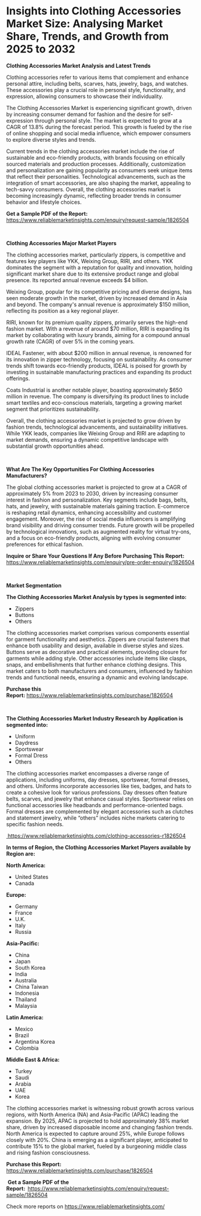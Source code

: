 <p><h1>Insights into Clothing Accessories Market Size: Analysing Market Share, Trends, and Growth from 2025 to 2032</h1></p><p><strong>Clothing Accessories Market Analysis and Latest Trends</strong></p>
<p><p>Clothing accessories refer to various items that complement and enhance personal attire, including belts, scarves, hats, jewelry, bags, and watches. These accessories play a crucial role in personal style, functionality, and expression, allowing consumers to showcase their individuality. </p><p>The Clothing Accessories Market is experiencing significant growth, driven by increasing consumer demand for fashion and the desire for self-expression through personal style. The market is expected to grow at a CAGR of 13.8% during the forecast period. This growth is fueled by the rise of online shopping and social media influence, which empower consumers to explore diverse styles and trends.</p><p>Current trends in the clothing accessories market include the rise of sustainable and eco-friendly products, with brands focusing on ethically sourced materials and production processes. Additionally, customization and personalization are gaining popularity as consumers seek unique items that reflect their personalities. Technological advancements, such as the integration of smart accessories, are also shaping the market, appealing to tech-savvy consumers. Overall, the clothing accessories market is becoming increasingly dynamic, reflecting broader trends in consumer behavior and lifestyle choices.</p></p>
<p><strong>Get a Sample PDF of the Report:&nbsp;</strong> <a href="https://www.reliablemarketinsights.com/enquiry/request-sample/1826504?utm_campaign=2200&utm_medium=2&utm_source=Github&utm_content=ia&utm_term=04042025&utm_id=clothing-accessories">https://www.reliablemarketinsights.com/enquiry/request-sample/1826504</a></p>
<p>&nbsp;</p>
<p><strong>Clothing Accessories Major Market Players</strong></p>
<p><p>The clothing accessories market, particularly zippers, is competitive and features key players like YKK, Weixing Group, RIRI, and others. YKK dominates the segment with a reputation for quality and innovation, holding significant market share due to its extensive product range and global presence. Its reported annual revenue exceeds $4 billion.</p><p>Weixing Group, popular for its competitive pricing and diverse designs, has seen moderate growth in the market, driven by increased demand in Asia and beyond. The company's annual revenue is approximately $150 million, reflecting its position as a key regional player.</p><p>RIRI, known for its premium quality zippers, primarily serves the high-end fashion market. With a revenue of around $70 million, RIRI is expanding its market by collaborating with luxury brands, aiming for a compound annual growth rate (CAGR) of over 5% in the coming years.</p><p>IDEAL Fastener, with about $200 million in annual revenue, is renowned for its innovation in zipper technology, focusing on sustainability. As consumer trends shift towards eco-friendly products, IDEAL is poised for growth by investing in sustainable manufacturing practices and expanding its product offerings.</p><p>Coats Industrial is another notable player, boasting approximately $650 million in revenue. The company is diversifying its product lines to include smart textiles and eco-conscious materials, targeting a growing market segment that prioritizes sustainability.</p><p>Overall, the clothing accessories market is projected to grow driven by fashion trends, technological advancements, and sustainability initiatives. While YKK leads, companies like Weixing Group and RIRI are adapting to market demands, ensuring a dynamic competitive landscape with substantial growth opportunities ahead.</p></p>
<p>&nbsp;</p>
<p><strong>What Are The Key Opportunities For Clothing Accessories Manufacturers?</strong></p>
<p><p>The global clothing accessories market is projected to grow at a CAGR of approximately 5% from 2023 to 2030, driven by increasing consumer interest in fashion and personalization. Key segments include bags, belts, hats, and jewelry, with sustainable materials gaining traction. E-commerce is reshaping retail dynamics, enhancing accessibility and customer engagement. Moreover, the rise of social media influencers is amplifying brand visibility and driving consumer trends. Future growth will be propelled by technological innovations, such as augmented reality for virtual try-ons, and a focus on eco-friendly products, aligning with evolving consumer preferences for ethical fashion.</p></p>
<p><strong>Inquire or Share Your Questions If Any Before Purchasing This Report:</strong> <a href="https://www.reliablemarketinsights.com/enquiry/pre-order-enquiry/1826504?utm_campaign=2200&utm_medium=2&utm_source=Github&utm_content=ia&utm_term=04042025&utm_id=clothing-accessories">https://www.reliablemarketinsights.com/enquiry/pre-order-enquiry/1826504</a></p>
<p>&nbsp;</p>
<p><strong>Market Segmentation</strong></p>
<p><strong>The Clothing Accessories Market Analysis by types is segmented into:</strong></p>
<p><ul><li>Zippers</li><li>Buttons</li><li>Others</li></ul></p>
<p><p>The clothing accessories market comprises various components essential for garment functionality and aesthetics. Zippers are crucial fasteners that enhance both usability and design, available in diverse styles and sizes. Buttons serve as decorative and practical elements, providing closure for garments while adding style. Other accessories include items like clasps, snaps, and embellishments that further enhance clothing designs. This market caters to both manufacturers and consumers, influenced by fashion trends and functional needs, ensuring a dynamic and evolving landscape.</p></p>
<p><strong>Purchase this Report:&nbsp;</strong><a href="https://www.reliablemarketinsights.com/purchase/1826504?utm_campaign=2200&utm_medium=2&utm_source=Github&utm_content=ia&utm_term=04042025&utm_id=clothing-accessories">https://www.reliablemarketinsights.com/purchase/1826504</a></p>
<p>&nbsp;</p>
<p><strong>The Clothing Accessories Market Industry Research by Application is segmented into:</strong></p>
<p><ul><li>Uniform</li><li>Daydress</li><li>Sportswear</li><li>Formal Dress</li><li>Others</li></ul></p>
<p><p>The clothing accessories market encompasses a diverse range of applications, including uniforms, day dresses, sportswear, formal dresses, and others. Uniforms incorporate accessories like ties, badges, and hats to create a cohesive look for various professions. Day dresses often feature belts, scarves, and jewelry that enhance casual styles. Sportswear relies on functional accessories like headbands and performance-oriented bags. Formal dresses are complemented by elegant accessories such as clutches and statement jewelry, while “others” includes niche markets catering to specific fashion needs.</p></p>
<p><a href="https://www.reliablemarketinsights.com/clothing-accessories-r1826504?utm_campaign=2200&utm_medium=2&utm_source=Github&utm_content=ia&utm_term=04042025&utm_id=clothing-accessories">&nbsp;https://www.reliablemarketinsights.com/clothing-accessories-r1826504</a></p>
<p><strong>In terms of Region, the Clothing Accessories Market Players available by Region are:</strong></p>
<p>
    <p> <strong> North America: </strong>
        <ul>
            <li>United States</li>
            <li>Canada</li>
        </ul>
        </p> 
    <p> <strong> Europe: </strong>
        <ul>
            <li>Germany</li>
            <li>France</li>
            <li>U.K.</li>
            <li>Italy</li>
            <li>Russia</li>
        </ul>
        </p> 
    <p> <strong> Asia-Pacific: </strong>
        <ul>
            <li>China</li>
            <li>Japan</li>
            <li>South Korea</li>
            <li>India</li>
            <li>Australia</li>
            <li>China Taiwan</li>
            <li>Indonesia</li>
            <li>Thailand</li>
            <li>Malaysia</li>
        </ul>
        </p> 
    <p> <strong> Latin America: </strong>
        <ul>
            <li>Mexico</li>
            <li>Brazil</li>
            <li>Argentina Korea</li>
            <li>Colombia</li>
        </ul>
        </p> 
    <p> <strong> Middle East & Africa: </strong>
        <ul>
            <li>Turkey</li>
            <li>Saudi</li>
            <li>Arabia</li>
            <li>UAE</li>
            <li>Korea</li>
        </ul>
    </p>
    </p>
<p><p>The clothing accessories market is witnessing robust growth across various regions, with North America (NA) and Asia-Pacific (APAC) leading the expansion. By 2025, APAC is projected to hold approximately 38% market share, driven by increased disposable income and changing fashion trends. North America is expected to capture around 25%, while Europe follows closely with 20%. China is emerging as a significant player, anticipated to contribute 15% to the global market, fueled by a burgeoning middle class and rising fashion consciousness.</p></p>
<p><strong>Purchase this Report: </strong><a href="https://www.reliablemarketinsights.com/purchase/1826504?utm_campaign=2200&utm_medium=2&utm_source=Github&utm_content=ia&utm_term=04042025&utm_id=clothing-accessories">https://www.reliablemarketinsights.com/purchase/1826504</a></p>
<p>&nbsp;<strong>Get a Sample PDF of the Report:&nbsp;&nbsp;</strong><a href="https://www.reliablemarketinsights.com/enquiry/request-sample/1826504?utm_campaign=2200&utm_medium=2&utm_source=Github&utm_content=ia&utm_term=04042025&utm_id=clothing-accessories">https://www.reliablemarketinsights.com/enquiry/request-sample/1826504</a></p>
<p><strong></strong></p>
<p>Check more reports on <a href="https://www.reliablemarketinsights.com/?utm_campaign=2200&utm_medium=2&utm_source=Github&utm_content=ia&utm_term=04042025&utm_id=clothing-accessories">https://www.reliablemarketinsights.com/</a></p>